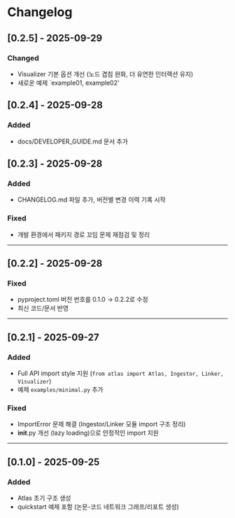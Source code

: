 # Changelog

## [0.2.5] - 2025-09-29
### Changed
- Visualizer 기본 옵션 개선 (노드 겹침 완화, 더 유연한 인터랙션 유지)
- 새로운 예제 `example01, example02'

## [0.2.4] - 2025-09-28
### Added
- docs/DEVELOPER_GUIDE.md 문서 추가

## [0.2.3] - 2025-09-28
### Added
- CHANGELOG.md 파일 추가, 버전별 변경 이력 기록 시작

### Fixed
- 개발 환경에서 패키지 경로 꼬임 문제 재점검 및 정리

---

## [0.2.2] - 2025-09-28
### Fixed
- pyproject.toml 버전 번호를 0.1.0 → 0.2.2로 수정
- 최신 코드/문서 반영

---

## [0.2.1] - 2025-09-27
### Added
- Full API import style 지원 (`from atlas import Atlas, Ingestor, Linker, Visualizer`)
- 예제 `examples/minimal.py` 추가

### Fixed
- ImportError 문제 해결 (Ingestor/Linker 모듈 import 구조 정리)
- __init__.py 개선 (lazy loading)으로 안정적인 import 지원

---

## [0.1.0] - 2025-09-25
### Added
- Atlas 초기 구조 생성
- quickstart 예제 포함 (논문-코드 네트워크 그래프/리포트 생성)
